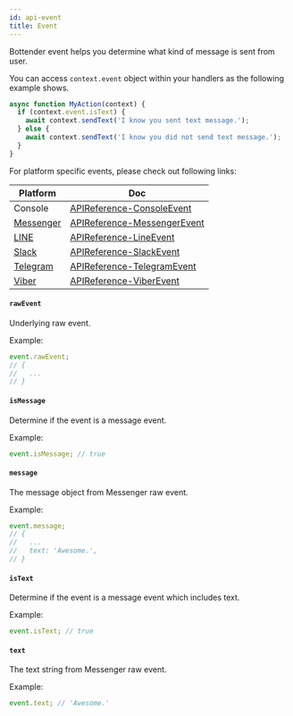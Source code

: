 ```yaml
---
id: api-event
title: Event
---
```


Bottender event helps you determine what kind of message is sent from user.

You can access `context.event` object within your handlers as the following example shows.

```js
async function MyAction(context) {
  if (context.event.isText) {
    await context.sendText('I know you sent text message.');
  } else {
    await context.sendText('I know you did not send text message.');
  }
}
```

For platform specific events, please check out following links:

| Platform                                | Doc                                                   |
| --------------------------------------- | ----------------------------------------------------- |
| Console                                 | [APIReference-ConsoleEvent](api-console-event.md)     |
| [Messenger](https://www.messenger.com/) | [APIReference-MessengerEvent](api-messenger-event.md) |
| [LINE](https://line.me/)                | [APIReference-LineEvent](api-line-event.md)           |
| [Slack](https://slack.com/)             | [APIReference-SlackEvent](api-slack-event.md)         |
| [Telegram](https://telegram.org/)       | [APIReference-TelegramEvent](api-telegram-event.md)   |
| [Viber](https://www.viber.com/)         | [APIReference-ViberEvent](api-viber-event.md)         |

#### `rawEvent`

Underlying raw event.

Example:

```js
event.rawEvent;
// {
//   ...
// }
```

#### `isMessage`

Determine if the event is a message event.

Example:

```js
event.isMessage; // true
```

#### `message`

The message object from Messenger raw event.

Example:

```js
event.message;
// {
//   ...
//   text: 'Awesome.',
// }
```

#### `isText`

Determine if the event is a message event which includes text.

Example:

```js
event.isText; // true
```

#### `text`

The text string from Messenger raw event.

Example:

```js
event.text; // 'Awesome.'
```
